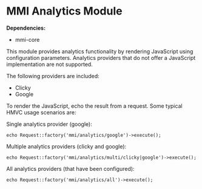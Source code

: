 # MMI Analytics Module

**Dependencies:**

* mmi-core

This module provides analytics functionality by rendering JavaScript using
configuration parameters.  Analytics providers that do not offer a JavaScript
implementation are not supported.

The following providers are included:

* Clicky
* Google

To render the JavaScript, echo the result from a request.
Some typical HMVC usage scenarios are:

Single analytics provider (google):

	echo Request::factory('mmi/analytics/google')->execute();

Multiple analytics providers (clicky and google):

	echo Request::factory('mmi/analytics/multi/clicky|google')->execute();

All analytics providers (that have been configured):

	echo Request::factory('mmi/analytics/all')->execute();
